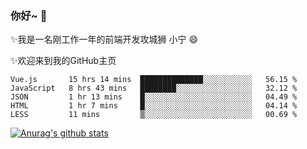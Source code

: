 ### 你好~  👋

✨我是一名刚工作一年的前端开发攻城狮 小宁 😄

✨欢迎来到我的GitHub主页
<!--
**7148505/7148505** is a ✨ _special_ ✨ repository because its `README.md` (this file) appears on your GitHub profile.

Here are some ideas to get you started:

- 🔭 I’m currently working on ...
- 🌱 I’m currently learning ...
- 👯 I’m looking to collaborate on ...
- 🤔 I’m looking for help with ...
- 💬 Ask me about ...
- 📫 How to reach me: ...
- 😄 Pronouns: ...
- ⚡ Fun fact: ...
-->

<!--START_SECTION:waka-->
```text
Vue.js       15 hrs 14 mins  ██████████████░░░░░░░░░░░   56.15 % 
JavaScript   8 hrs 43 mins   ████████░░░░░░░░░░░░░░░░░   32.12 % 
JSON         1 hr 13 mins    █░░░░░░░░░░░░░░░░░░░░░░░░   04.49 % 
HTML         1 hr 7 mins     █░░░░░░░░░░░░░░░░░░░░░░░░   04.14 % 
LESS         11 mins         ▒░░░░░░░░░░░░░░░░░░░░░░░░   00.69 % 
```
<!--END_SECTION:waka-->

[![Anurag's github stats](https://github-readme-stats.vercel.app/api?username=ZhangNing-debug)](https://github.com/anuraghazra/github-readme-stats)
